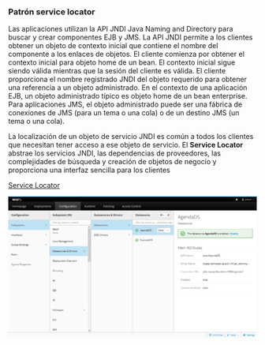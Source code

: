 ### Patrón service locator

Las aplicaciones utilizan la API JNDI Java Naming and Directory para buscar y crear componentes EJB y JMS. La API JNDI permite a los clientes obtener un objeto de contexto inicial que contiene el nombre del componente a los enlaces de objetos. El cliente comienza por obtener el contexto inicial para objeto home de un bean. El contexto inicial sigue siendo válida mientras que la sesión del cliente es válida. El cliente proporciona el nombre registrado JNDI del objeto requerido para obtener una referencia a un objeto administrado. En el contexto de una aplicación EJB, un objeto administrado típico es objeto home de un bean enterprise. Para aplicaciones JMS, el objeto administrado puede ser una fábrica de conexiones de JMS (para un tema o una cola) o de un destino JMS (un tema o una cola).
 
La localización de un objeto de servicio JNDI es común a todos los clientes que necesitan tener acceso a ese objeto de servicio. El **Service Locator** abstrae los servicios JNDI, las dependencias de proveedores, las complejidades de búsqueda y creación de objetos de negocio y proporciona una interfaz sencilla para los clientes


[Service Locator](http://www.juntadeandalucia.es/servicios/madeja/contenido/recurso/147)

![Configuración Datasource en WildFly](doc/dataSourceWildFly.png)